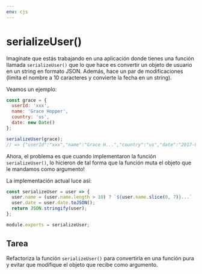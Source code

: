 ```yaml
---
env: cjs
---
```


# serializeUser()

Imagínate que estás trabajando en una aplicación donde tienes una función
llamada `serializeUser()` que lo que hace es convertir un objeto de usuario en
un string en formato JSON. Además, hace un par de modificaciones (limita el
nombre a 10 caracteres y convierte la fecha en un string).

Veamos un ejemplo:

```js
const grace = {
  userId: 'xxx',
  name: 'Grace Hopper',
  country: 'us',
  date: new Date()
};

serializeUser(grace);
// => {"userId":"xxx","name":"Grace H...","country":"us","date":"2017-09-07T21:42:09.152Z"}
```

Ahora, el problema es que cuando implementaron la función `serializeUser()`, lo
hicieron de tal forma que la función muta el objeto que le mandamos como
argumento!

La implementación actual luce así:

```js
const serializeUser = user => {
  user.name = (user.name.length > 10) ? `${user.name.slice(0, 7)}...` : user.name;
  user.date = user.date.toJSON();
  return JSON.stringify(user);
};

module.exports = serializeUser;
```

## Tarea

Refactoriza la función `serializeUser()` para convertirla en una función pura y
evitar que modifique el objeto que recibe como argumento.
